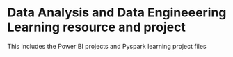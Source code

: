 # Data Analysis and Data Engineeering Learning resource and project
This includes the Power BI projects and Pyspark learning project files
